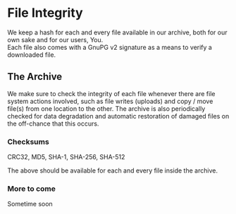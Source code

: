 # File Integrity
We keep a hash for each and every file available in our archive, both for our own sake and for our users, You.  
Each file also comes with a GnuPG v2 signature as a means to verify a downloaded file.

## The Archive
We make sure to check the integrity of each file whenever there are file system actions involved, such as file writes (uploads) and copy / move file(s) from one location to the other. The archive is also periodically checked for data degradation and automatic restoration of damaged files on the off-chance that this occurs.

### Checksums
CRC32, MD5, SHA-1, SHA-256, SHA-512

The above should be available for each and every file inside the archive.

### More to come
Sometime soon